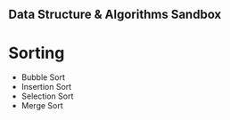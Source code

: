 ## Data Structure & Algorithms Sandbox

# Sorting
- Bubble Sort
- Insertion Sort
- Selection Sort
- Merge Sort

